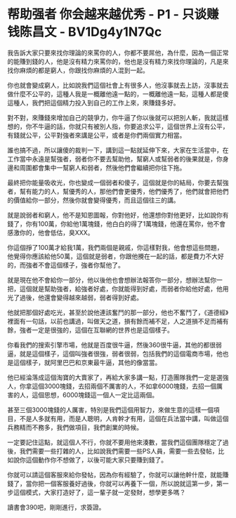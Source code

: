 # 帮助强者 你会越来越优秀 - P1 - 只谈赚钱陈昌文 - BV1Dg4y1N7Qc

我告訴大家只要來找你理論的來罵你的人，你都不要屌他，為什麼，因為一個正常的能賺到錢的人，他是沒有精力來罵你的，他也是沒有精力來找你理論的，凡是來找你麻煩的都是窮人，你跟找你麻煩的人混到一起。

你也就會變成窮人，比如說我們這個社會上有很多人，他沒事就去上訪，沒事就去做什麼不公平的，這種人我是一概離他遠一點的，一概離他遠一點，這種人都是傻這種人，我們把這個精力投入到自己的工作上來，來賺錢多好。

對不對，來賺錢來增加自己的競爭力，你牛逼了你以後就可以把別人斬，我就這樣想的，你不牛逼的話，你就只有被別人指，你要追求公平，這個世界上沒有公平，有錢就公平，公平對強者來講是公平，或者是你們兩個實力相當。

誰也搞不過，所以讓傻的裁判一下，講到這一點就延伸下來，大家在生活當中，在工作當中永遠是幫強者，弱者你不要去幫助他，幫窮人或幫弱者的後果就是，你身邊和周圍都會集中一幫窮人和弱者，然後他們會繼續把你往下拖。

最終把你能量吸收光，你也變成一個弱者和傻子，這個就是你的結局，你要去幫強者，幫有能力的人，幫優秀的人，那他們會更優秀，他們優秀了，他們就會把他們的價值給你一部分，然後你就會變得優秀，而且這個往三的講。

就是說弱者和窮人，他不是知恩圖報，你對他好，他還想你對他更好，比如說你有錢了，你有100萬，你給他1萬塊錢，他白白的得了1萬塊錢，他還在罵你，他不會感激你的，他會低估，臭XXX。

你這個掙了100萬才給我1萬，我們兩個是親戚，你這樣對我，他會想這些問題，他覺得你應該給他50萬，這個就是弱者，你跟他攪在一起的話，都是費力不大好的，而強者不會這個樣子，強者你幫他了。

就是現在他不會給你一部分，他以後他也會想辦法報答你一部分，想辦法幫你一把，這個就是幫助強者，給強者好處，你就能得到好處，而弱者你給他好處，他用光了過後，他還會變得越來越弱，弱者得到好處。

他就把那個好處吃光，甚至於說他連該奮鬥的那一部分，他也不奮鬥了，《道德經》裡面有一句話，以前也講過，叫做天之道，損有餘而補不足，人之道損不足而補有餘，強者一定是很強的，這個在互聯網的世界也是這個樣子。

你看我們的搜索引擎市場，他就是百度很牛逼，然後360很牛逼，其他的都很弱逼，就是這個樣子，這個叫強者很強，弱者很弱，包括我們的這個電商市場，他也是這個樣子，就阿里巴巴和京東最牛逼，其他的像當當。

他已經淪落成這個淘寶的大賣家了，再給大家多講一點，打造團隊我們一定是選強人，你拿這個3000塊錢，去招兩個不厲害的人，不如拿6000塊錢，去招一個厲害的人，這個思想，6000塊錢這一個人一定比這兩個。

甚至三個3000塊錢的人厲害，特別是我們這個用智力，來做生意的這樣一個項目，不是人多就有用，而是人聰明，人肯幹才有用，這個在兵法當中講，叫做這個兵務精而不務多，我們做項目，我們創業的時候。

一定要記住這點，就這個人不行，你就不要用他來湊數，當我們這個團隊穩定了過後，我們需要一些打雜的人，比如說我們需要一些PS人員，需要一些去發帖，比如說你這個動作你不想做了，以後可能大家只要賺到錢了。

你就可以請這個客服來給你發帖，因為你有經驗了，你就可以讓他幹什麼，就能賺錢了，當你把一個客服養好過後，你就可以再養下一個，所以說就這第一步，第一步這個模式，大家打造好了，這一輩子就一定發財，想學更多嗎？

讀書會390吧，剛剛進行，求簽證。